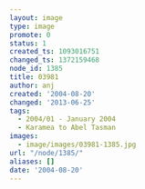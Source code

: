 ```yaml
---
layout: image
type: image
promote: 0
status: 1
created_ts: 1093016751
changed_ts: 1372159468
node_id: 1385
title: 03981
author: anj
created: '2004-08-20'
changed: '2013-06-25'
tags:
  - 2004/01 - January 2004
  - Karamea to Abel Tasman
images:
  - image/images/03981-1385.jpg
url: "/node/1385/"
aliases: []
date: '2004-08-20'
---
```


